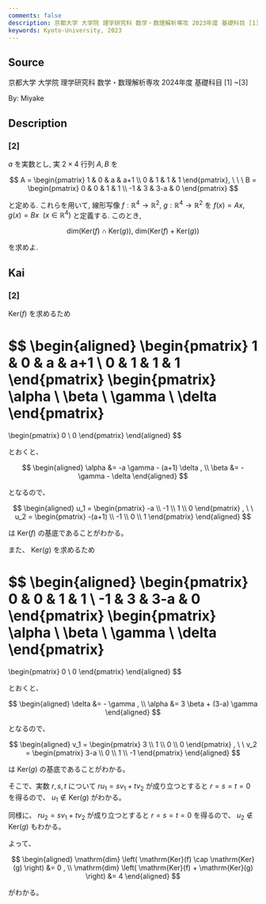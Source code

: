 ```yaml
---
comments: false
description: 京都大学 大学院 理学研究科 数学・数理解析専攻 2023年度 基礎科目 [1] ~ [3]
keywords: Kyoto-University, 2023
---
```


## **Source**
京都大学 大学院 理学研究科 数学・数理解析専攻 2024年度 基礎科目 \[1\] ~\[3\]

By: Miyake

## **Description**
### \[2\]
$a$ を実数とし, 実 $2 \times 4$ 行列 $A, B$ を

$$
A = \begin{pmatrix}
1 & 0 & a & a+1 \\ 0 & 1 & 1 & 1
\end{pmatrix},
\ \ \ 
B = \begin{pmatrix}
0 & 0 & 1 & 1 \\ -1 & 3 & 3-a & 0
\end{pmatrix}
$$

と定める. これらを用いて, 線形写像 $f: \mathbb{R}^4 \rightarrow \mathbb{R}^2$, $g: \mathbb{R}^4 \rightarrow \mathbb{R}^2$ を $f(x) = Ax$, $g(x) = Bx \ \ (x \in \mathbb{R}^4 )$ と定義する. このとき,

$$
\text{dim}(\text{Ker}(f) \cap \text{Ker}(g)),\  \text{dim}(\text{Ker}(f) + \text{Ker}(g))
$$

を求めよ.

## **Kai**
### \[2\]
$\mathrm{Ker}(f)$ を求めるため

$$
\begin{aligned}
\begin{pmatrix} 1 & 0 & a & a+1 \\ 0 & 1 & 1 & 1 \end{pmatrix}
\begin{pmatrix} \alpha \\ \beta \\ \gamma \\ \delta \end{pmatrix}
=
\begin{pmatrix} 0 \\ 0 \end{pmatrix}
\end{aligned}
$$

とおくと、

$$
\begin{aligned}
\alpha &= -a \gamma - (a+1) \delta
, \\
\beta &= - \gamma - \delta
\end{aligned}
$$

となるので、

$$
\begin{aligned}
u_1 = \begin{pmatrix} -a \\ -1 \\ 1 \\ 0 \end{pmatrix}
, \ \ 
u_2 = \begin{pmatrix} -(a+1) \\ -1 \\ 0 \\ 1 \end{pmatrix}
\end{aligned}
$$

は $\mathrm{Ker}(f)$ の基底であることがわかる。

また、 $\mathrm{Ker}(g)$ を求めるため

$$
\begin{aligned}
\begin{pmatrix} 0 & 0 & 1 & 1 \\ -1 & 3 & 3-a & 0 \end{pmatrix}
\begin{pmatrix} \alpha \\ \beta \\ \gamma \\ \delta \end{pmatrix}
=
\begin{pmatrix} 0 \\ 0 \end{pmatrix}
\end{aligned}
$$

とおくと、

$$
\begin{aligned}
\delta &= - \gamma
, \\
\alpha &= 3 \beta + (3-a) \gamma
\end{aligned}
$$

となるので、

$$
\begin{aligned}
v_1 = \begin{pmatrix} 3 \\ 1 \\ 0 \\ 0 \end{pmatrix}
, \ \ 
v_2 = \begin{pmatrix} 3-a \\ 0 \\ 1 \\ -1 \end{pmatrix}
\end{aligned}
$$

は $\mathrm{Ker}(g)$ の基底であることがわかる。

そこで、実数 $r,s,t$ について
$r u_1 = s v_1 + t v_2$ が成り立つとすると
$r=s=t=0$ を得るので、 $u_1 \notin \mathrm{Ker}(g)$ がわかる。

同様に、 $r u_2 = s v_1 + t v_2$ が成り立つとすると
$r=s=t=0$ を得るので、 $u_2 \notin \mathrm{Ker}(g)$ もわかる。

よって、

$$
\begin{aligned}
\mathrm{dim} \left( \mathrm{Ker}(f) \cap \mathrm{Ker}(g) \right)
&= 0
, \\
\mathrm{dim} \left( \mathrm{Ker}(f) + \mathrm{Ker}(g) \right)
&= 4
\end{aligned}
$$

がわかる。